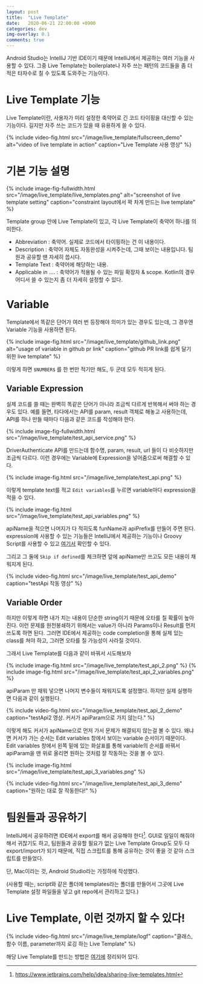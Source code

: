 ```yaml
---
layout: post
title:  "Live Template"
date:   2020-06-21 22:00:00 +0900
categories: dev
img-overlay: 0.1
comments: true
---
```


Android Studio는 IntelliJ 기반 IDE이기 때문에 IntelliJ에서 제공하는 여러 기능을 사용할 수 있다. 그중 Live Template는 boilerplate나 자주 쓰는 패턴의 코드들을 좀 더 적은 타자수로 칠 수 있도록 도와주는 기능이다. 

# Live Template 기능

Live Template이란, 사용자가 미리 설정한 축약어로 긴 코드 타이핑을 대신할 수 있는 기능이다. 길지만 자주 쓰는 코드가 있을 때 유용하게 쓸 수 있다.

{% include video-fig.html src="/image/live_template/fullscreen_demo" alt="video of live template in action" caption="Live Template 사용 영상" %}

# 기본 기능 설명

{% include image-fig-fullwidth.html src="/image/live_template/live_templates.png" alt="screenshot of live template setting" caption="constraint layout에서 꽉 차게 만드는 live template" %}

Template group 안에 Live Template이 있고, 각 Live Template이 축약어 하나를 의미한다.

* Abbreviation : 축약어. 실제로 코드에서 타이핑하는 건 이 내용이다.
* Description : 축약어 자체도 자동완성을 시켜주는데, 그때 보이는 내용입니다. 팀원과 공유할 땐 자세히 씁시다.
* Template Text : 축약어에 해당하는 내용.
* Applicable in .... : 축약어가 적용될 수 있는 파일 확장자 & scope. Kotlin의 경우 어디서 쓸 수 있는지 좀 더 자세히 설정할 수 있다.

# Variable

Template에서 똑같은 단어가 여러 번 등장해야 의미가 있는 경우도 있는데, 그 경우엔 Variable 기능을 사용하면 된다.

{% include image-fig.html src="/image/live_template/github_link.png" alt="usage of variable in github pr link" caption="github PR link를 쉽게 달기 위한 live template" %}

이렇게 하면  `$NUMBER$` 를 한 번만 적기만 해도, 두 군데 모두 적히게 된다.

## Variable Expression

실제 코드를 쓸 때는 완벽히 똑같은 단어가 아니라 조금씩 다르게 반복해서 써야 하는 경우도 있다.
예를 들면, 타다에서는 API를 param, result 객체로 해놓고 사용하는데, API를 하나 만들 때마다 다음과 같은 코드를 작성해야 한다.

{% include image-fig-fullwidth.html src="/image/live_template/test_api_service.png" %}

DriverAuthenticate API를 만드는데 함수명, param, result, url 들이 다 비슷하지만 조금씩 다르다. 이런 경우에는 Variable에 Expression을 넣어줌으로써 해결할 수 있다.

{% include image-fig.html src="/image/live_template/test_api.png" %}

이렇게 template text를 적고 `Edit variables`를 누르면 variable마다 expression을 적을 수 있다.

{% include image-fig.html src="/image/live_template/test_api_variables.png" %}

apiName을 적으면 나머지가 다 적히도록 funName과 apiPrefix를 만들어 주면 된다. expression에 사용할 수 있는 기능들은 IntelliJ에서 제공하는 기능이나 Groovy Script를 사용할 수 있고 [여기서](https://www.jetbrains.com/help/idea/template-variables.html) 확인할 수 있다.

그리고 그 둘에 `Skip if defined`를 체크하면 앞에 apiName만 쓰고도 모든 내용이 채워지게 된다.

{% include video-fig.html src="/image/live_template/test_api_demo" caption="testApi 작동 영상" %}

## Variable Order

하지만 이렇게 하면 내가 치는 내용이 단순한 string이기 때문에 오타를 칠 확률이 높아진다. 이런 문제를 원천봉쇄하기 위해서는 value가 아니라 Params이나 Result를 먼저 쓰도록 하면 된다. 그러면 IDE에서 제공하는 code completion을 통해 실제 있는 class를 쳐야 하고, 그러면 오타를 칠 가능성이 사라질 것이다.

그래서 Live Template를 다음과 같이 바꿔서 시도해보자

{% include image-fig.html src="/image/live_template/test_api_2.png" %}
{% include image-fig.html src="/image/live_template/test_api_2_variables.png" %}

apiParam 만 채워 넣으면 나머지 변수들이 채워지도록 설정했다. 하지만 실제 실행하면 다음과 같이 실행된다.

{% include video-fig.html src="/image/live_template/test_api_2_demo" caption="testApi2 영상. 커서가 apiParam으로 가지 않는다." %}

이렇게 해도 커서가 apiName으로 먼저 가서 문제가 해결되지 않는걸 볼 수 있다. 왜냐면 커서가 가는 순서는 Edit variables 창에서 보이는 variable 순서이기 때문이다.
Edit variables 창에서 왼쪽 밑에 있는 화살표를 통해 variable의 순서를 바꿔서 apiParam을 맨 위로 올리면 원하는 것처럼 잘 작동하는 것을 볼 수 있다.

{% include image-fig.html src="/image/live_template/test_api_3_variables.png" %}

{% include video-fig.html src="/image/live_template/test_api_3_demo" caption="원하는 대로 잘 작동한다!" %}

# 팀원들과 공유하기

IntelliJ에서 공유하려면 IDE에서 export를 해서 공유해야 한다[^1]. GUI로 일일이 해줘야 해서 귀찮기도 하고, 팀원들과 공유할 필요가 없는 Live Template Group도 모두 다 export/import가 되기 때문에, 직접 스크립트를 통해 공유하는 것이 좋을 것 같아 스크립트를 만들었다. 

단, Mac이라는 것, Android Studio라는 가정하에 작성했다.

(사용할 때는, script와 같은 폴더에 templates라는 폴더를 만들어서 그곳에 Live Template 설정 파일들을 넣고 git repo에서 관리하고 있다.)

<script src="https://gist.github.com/Rajin9601/2af5cee40247dbd2a9c7234baa6b28b2.js"></script>

<script src="https://gist.github.com/Rajin9601/9e90976679a461f69361a6a80703db8f.js"></script>

# Live Template, 이런 것까지 할 수 있다!

{% include video-fig.html src="/image/live_template/logf" caption="클래스, 함수 이름, parameter까지 로깅 하는 Live Template" %}

해당 Live Template를 만드는 방법은 [여기에](https://gist.github.com/Rajin9601/61bb1645cb9bb0c4837ba3f0f24ec1e9) 정리되어 있다.

[^1]: https://www.jetbrains.com/help/idea/sharing-live-templates.html
